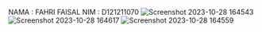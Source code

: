 NAMA : FAHRI FAISAL
NIM  : D121211070
![Screenshot 2023-10-28 164543](https://github.com/fahrifaisal/Crud-Project/assets/102718173/b690dfab-e209-4341-912d-cdd2c6f5e10b)
![Screenshot 2023-10-28 164617](https://github.com/fahrifaisal/Crud-Project/assets/102718173/e375b098-920a-40bb-abac-8bad1926673b)
![Screenshot 2023-10-28 164559](https://github.com/fahrifaisal/Crud-Project/assets/102718173/04e0f148-6ceb-4bdd-9ce9-d45a86bb76c2)
